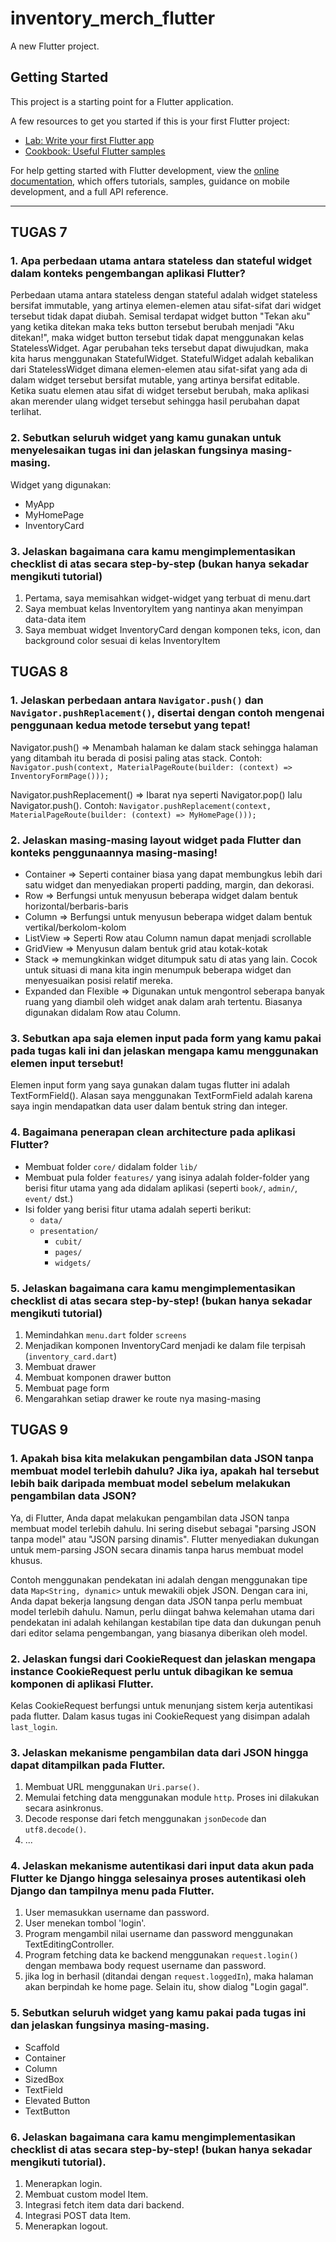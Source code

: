 # inventory_merch_flutter

A new Flutter project.

## Getting Started

This project is a starting point for a Flutter application.

A few resources to get you started if this is your first Flutter project:

- [Lab: Write your first Flutter app](https://docs.flutter.dev/get-started/codelab)
- [Cookbook: Useful Flutter samples](https://docs.flutter.dev/cookbook)

For help getting started with Flutter development, view the
[online documentation](https://docs.flutter.dev/), which offers tutorials,
samples, guidance on mobile development, and a full API reference.

---

## TUGAS 7

### 1. Apa perbedaan utama antara stateless dan stateful widget dalam konteks pengembangan aplikasi Flutter?

Perbedaan utama antara stateless dengan stateful adalah widget stateless bersifat immutable, yang artinya elemen-elemen atau sifat-sifat dari widget tersebut tidak dapat diubah. Semisal terdapat widget button "Tekan aku" yang ketika ditekan maka teks button tersebut berubah menjadi "Aku ditekan!", maka widget button tersebut tidak dapat menggunakan kelas StatelessWidget. Agar perubahan teks tersebut dapat diwujudkan, maka kita harus menggunakan StatefulWidget. StatefulWidget adalah kebalikan dari StatelessWidget dimana elemen-elemen atau sifat-sifat yang ada di dalam widget tersebut bersifat mutable, yang artinya bersifat editable. Ketika suatu elemen atau sifat di widget tersebut berubah, maka aplikasi akan merender ulang widget tersebut sehingga hasil perubahan dapat terlihat.

### 2. Sebutkan seluruh widget yang kamu gunakan untuk menyelesaikan tugas ini dan jelaskan fungsinya masing-masing.

Widget yang digunakan:

- MyApp
- MyHomePage
- InventoryCard

### 3. Jelaskan bagaimana cara kamu mengimplementasikan checklist di atas secara step-by-step (bukan hanya sekadar mengikuti tutorial)

1. Pertama, saya memisahkan widget-widget yang terbuat di menu.dart
2. Saya membuat kelas InventoryItem yang nantinya akan menyimpan data-data item
3. Saya membuat widget InventoryCard dengan komponen teks, icon, dan background color sesuai di kelas InventoryItem

## TUGAS 8

### 1. Jelaskan perbedaan antara `Navigator.push()` dan `Navigator.pushReplacement()`, disertai dengan contoh mengenai penggunaan kedua metode tersebut yang tepat!

Navigator.push() => Menambah halaman ke dalam stack sehingga halaman yang ditambah itu berada di posisi paling atas stack.
Contoh: `Navigator.push(context, MaterialPageRoute(builder: (context) => InventoryFormPage()));`

Navigator.pushReplacement() => Ibarat nya seperti Navigator.pop() lalu Navigator.push().
Contoh: `Navigator.pushReplacement(context, MaterialPageRoute(builder: (context) => MyHomePage()));`

### 2. Jelaskan masing-masing layout widget pada Flutter dan konteks penggunaannya masing-masing!

- Container => Seperti container biasa yang dapat membungkus lebih dari satu widget dan menyediakan properti padding, margin, dan dekorasi.
- Row => Berfungsi untuk menyusun beberapa widget dalam bentuk horizontal/berbaris-baris
- Column => Berfungsi untuk menyusun beberapa widget dalam bentuk vertikal/berkolom-kolom
- ListView => Seperti Row atau Column namun dapat menjadi scrollable
- GridView => Menyusun dalam bentuk grid atau kotak-kotak
- Stack => memungkinkan widget ditumpuk satu di atas yang lain. Cocok untuk situasi di mana kita ingin menumpuk beberapa widget dan menyesuaikan posisi relatif mereka.
- Expanded dan Flexible => Digunakan untuk mengontrol seberapa banyak ruang yang diambil oleh widget anak dalam arah tertentu. Biasanya digunakan didalam Row atau Column.

### 3. Sebutkan apa saja elemen input pada form yang kamu pakai pada tugas kali ini dan jelaskan mengapa kamu menggunakan elemen input tersebut!

Elemen input form yang saya gunakan dalam tugas flutter ini adalah TextFormField(). Alasan saya menggunakan TextFormField adalah karena saya ingin mendapatkan data user dalam bentuk string dan integer.

### 4. Bagaimana penerapan clean architecture pada aplikasi Flutter?

- Membuat folder `core/` didalam folder `lib/`
- Membuat pula folder `features/` yang isinya adalah folder-folder yang berisi fitur utama yang ada didalam aplikasi (seperti `book/`, `admin/`, `event/` dst.)
- Isi folder yang berisi fitur utama adalah seperti berikut:
  - `data/`
  - `presentation/`
    - `cubit/`
    - `pages/`
    - `widgets/`

### 5. Jelaskan bagaimana cara kamu mengimplementasikan checklist di atas secara step-by-step! (bukan hanya sekadar mengikuti tutorial)

1. Memindahkan `menu.dart` folder `screens`
2. Menjadikan komponen InventoryCard menjadi ke dalam file terpisah (`inventory_card.dart`)
3. Membuat drawer
4. Membuat komponen drawer button
5. Membuat page form
6. Mengarahkan setiap drawer ke route nya masing-masing

## TUGAS 9

### 1. Apakah bisa kita melakukan pengambilan data JSON tanpa membuat model terlebih dahulu? Jika iya, apakah hal tersebut lebih baik daripada membuat model sebelum melakukan pengambilan data JSON?

Ya, di Flutter, Anda dapat melakukan pengambilan data JSON tanpa membuat model terlebih dahulu. Ini sering disebut sebagai "parsing JSON tanpa model" atau "JSON parsing dinamis". Flutter menyediakan dukungan untuk mem-parsing JSON secara dinamis tanpa harus membuat model khusus.

Contoh menggunakan pendekatan ini adalah dengan menggunakan tipe data `Map<String, dynamic>` untuk mewakili objek JSON. Dengan cara ini, Anda dapat bekerja langsung dengan data JSON tanpa perlu membuat model terlebih dahulu. Namun, perlu diingat bahwa kelemahan utama dari pendekatan ini adalah kehilangan kestabilan tipe data dan dukungan penuh dari editor selama pengembangan, yang biasanya diberikan oleh model.

### 2. Jelaskan fungsi dari CookieRequest dan jelaskan mengapa instance CookieRequest perlu untuk dibagikan ke semua komponen di aplikasi Flutter.

Kelas CookieRequest berfungsi untuk menunjang sistem kerja autentikasi pada flutter. Dalam kasus tugas ini CookieRequest yang disimpan adalah `last_login`.

### 3. Jelaskan mekanisme pengambilan data dari JSON hingga dapat ditampilkan pada Flutter.

1. Membuat URL menggunakan `Uri.parse()`.
2. Memulai fetching data menggunakan module `http`. Proses ini dilakukan secara asinkronus.
3. Decode response dari fetch menggunakan `jsonDecode` dan `utf8.decode()`.
4. ...

### 4. Jelaskan mekanisme autentikasi dari input data akun pada Flutter ke Django hingga selesainya proses autentikasi oleh Django dan tampilnya menu pada Flutter.

1. User memasukkan username dan password.
1. User menekan tombol 'login'.
1. Program mengambil nilai username dan password menggunakan TextEditingController.
1. Program fetching data ke backend menggunakan `request.login()` dengan membawa body request username dan password.
1. jika log in berhasil (ditandai dengan `request.loggedIn`), maka halaman akan berpindah ke home page. Selain itu, show dialog "Login gagal".

### 5. Sebutkan seluruh widget yang kamu pakai pada tugas ini dan jelaskan fungsinya masing-masing.

- Scaffold
- Container
- Column
- SizedBox
- TextField
- Elevated Button
- TextButton

### 6. Jelaskan bagaimana cara kamu mengimplementasikan checklist di atas secara step-by-step! (bukan hanya sekadar mengikuti tutorial).

1. Menerapkan login.
1. Membuat custom model Item.
1. Integrasi fetch item data dari backend.
1. Integrasi POST data Item.
1. Menerapkan logout.
